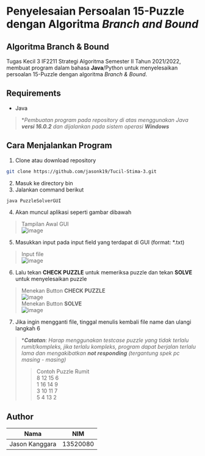 # Penyelesaian Persoalan 15-Puzzle dengan Algoritma *Branch and Bound*

## Algoritma Branch & Bound
Tugas Kecil 3 IF2211 Strategi Algoritma Semester II Tahun 2021/2022, membuat program dalam bahasa **Java**/Python untuk menyelesaikan persoalan 15-Puzzle dengan algoritma *Branch & Bound*.

## Requirements
- Java

>**Pembuatan program pada repository di atas menggunakan Java **versi 16.0.2** dan dijalankan pada sistem operasi **Windows***

## Cara Menjalankan Program
1. Clone atau download repository
```sh
git clone https://github.com/jasonk19/Tucil-Stima-3.git
```
2. Masuk ke directory bin
3. Jalankan command berikut
```sh
java PuzzleSolverGUI
```
4. Akan muncul aplikasi seperti gambar dibawah
> Tampilan Awal GUI <br/>
![image](https://user-images.githubusercontent.com/69589003/161287554-5ac66355-a818-430f-b586-6d60699a8097.png)
5. Masukkan input pada input field yang terdapat di GUI (format: *.txt)
> Input file <br/>
![image](https://user-images.githubusercontent.com/69589003/161287953-07fb71cf-a74e-434b-b213-e7198dbba986.png)
6. Lalu tekan **CHECK PUZZLE** untuk memeriksa puzzle dan tekan **SOLVE** untuk menyelesaikan puzzle
> Menekan Button **CHECK PUZZLE** <br/>
![image](https://user-images.githubusercontent.com/69589003/161288147-eb1f1ae5-420e-4c30-a181-72d3d003ff31.png) <br/>
> Menekan Button **SOLVE** <br/>
![image](https://user-images.githubusercontent.com/69589003/161388705-2e86739f-277d-4d2c-8b33-b29846b41094.png)
7. Jika ingin mengganti file, tinggal menulis kembali file name dan ulangi langkah 6

> ****Catatan**: Harap menggunakan testcase puzzle yang tidak terlalu rumit/kompleks, jika terlalu kompleks, program dapat berjalan terlalu lama dan mengakibatkan **not responding** (tergantung spek pc masing - masing)*
> > Contoh Puzzle Rumit<br/>
8 12 15 6 <br/>
1 16 14 9 <br/>
3 10 11 7 <br/>
5 4 13 2
## Author
Nama | NIM
--- | ---
Jason Kanggara | 13520080
